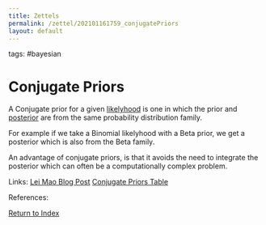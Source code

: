 ```yaml
---
title: Zettels
permalink: /zettel/202101161759_conjugatePriors
layout: default
---
```

tags: #bayesian

# Conjugate Priors

A Conjugate prior for a given [likelyhood](202101091603_probabilityLikelyhood) is one in which the prior and [posterior](202101161711_bayesianInference) 
are from the same probability distribution family. 

For example if we take a Binomial likelyhood with a Beta prior, we get a posterior which is also from the Beta family.

An advantage of conjugate priors, is that it avoids the need to integrate the posterior which can often be a computationally complex problem. 

Links: [Lei Mao Blog Post](https://leimao.github.io/blog/Conjugate-Priors/) [Conjugate Priors Table](https://en.wikipedia.org/wiki/Conjugate_prior#Table_of_conjugate_distributions)

References: 

[Return to Index](index)